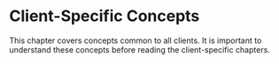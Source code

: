 # Client-Specific Concepts

This chapter covers concepts common to all clients. It is important to
understand these concepts before reading the client-specific chapters.
